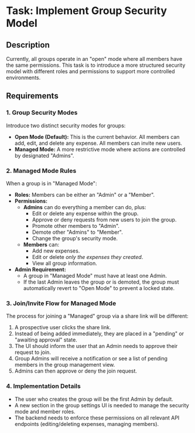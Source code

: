 # Task: Implement Group Security Model

## Description

Currently, all groups operate in an "open" mode where all members have the same permissions. This task is to introduce a more structured security model with different roles and permissions to support more controlled environments.

## Requirements

### 1. Group Security Modes

Introduce two distinct security modes for groups:

-   **Open Mode (Default):** This is the current behavior. All members can add, edit, and delete any expense. All members can invite new users.
-   **Managed Mode:** A more restrictive mode where actions are controlled by designated "Admins".

### 2. Managed Mode Rules

When a group is in "Managed Mode":

-   **Roles:** Members can be either an "Admin" or a "Member".
-   **Permissions:**
    -   **Admins** can do everything a member can do, plus:
        -   Edit or delete any expense within the group.
        -   Approve or deny requests from new users to join the group.
        -   Promote other members to "Admin".
        -   Demote other "Admins" to "Member".
        -   Change the group's security mode.
    -   **Members** can:
        -   Add new expenses.
        -   Edit or delete *only the expenses they created*.
        -   View all group information.
-   **Admin Requirement:**
    -   A group in "Managed Mode" must have at least one Admin.
    -   If the last Admin leaves the group or is demoted, the group must automatically revert to "Open Mode" to prevent a locked state.

### 3. Join/Invite Flow for Managed Mode

The process for joining a "Managed" group via a share link will be different:

1.  A prospective user clicks the share link.
2.  Instead of being added immediately, they are placed in a "pending" or "awaiting approval" state.
3.  The UI should inform the user that an Admin needs to approve their request to join.
4.  Group Admins will receive a notification or see a list of pending members in the group management view.
5.  Admins can then approve or deny the join request.

### 4. Implementation Details

-   The user who creates the group will be the first Admin by default.
-   A new section in the group settings UI is needed to manage the security mode and member roles.
-   The backend needs to enforce these permissions on all relevant API endpoints (editing/deleting expenses, managing members).
